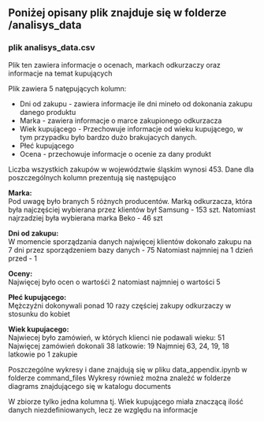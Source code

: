 ## Poniżej opisany plik znajduje się w folderze /analisys_data

### plik analisys_data.csv
Plik ten zawiera informacje o ocenach, markach odkurzaczy oraz informacje na temat kupujących

Plik zawiera 5 natępujących kolumn: 
- Dni od zakupu - zawiera informacje ile dni mineło od dokonania zakupu danego produktu
- Marka - zawiera informacje o marce zakupionego odkurzacza
- Wiek kupującego - Przechowuje informacje od wieku kupującego, w tym przypadku było bardzo dużo brakujacych danych.
- Płeć kupującego 
- Ocena - przechowuje informacje o ocenie za dany produkt

Liczba wszystkich zakupów w województwie śląskim wynosi 453.
Dane dla poszczególnych kolumn prezentują się następująco

**Marka:**</br>
Pod uwagę było branych 5 różnych producentów.
Marką odkurzacza, która była najczęściej wybierana przez klientów był Samsung - 153 szt. 
Natomiast najrzadziej była wybierana marka Beko - 46 szt


**Dni od zakupu:**</br>
W momencie sporządzania danych najwięcej klientów dokonało zakupu na 7 dni przez sporządzeniem bazy danych - 75
Natomiast najmniej na 1 dzień przed - 1 


**Oceny:**</br>
Najwięcej było ocen o wartośći 2 natomiast najmniej o wartości 5


**Płeć kupującego:**</br>
Mężczyźni dokonywali ponad 10 razy częściej zakupy odkurzaczy w stosunku do kobiet


**Wiek kupujacego:**</br>
Najwiecej było zamówień, w których klienci nie podawali wieku: 51 
Najwięcej zamówień dokonali 38 latkowie: 19
Najmniej 63, 24, 19, 18 latkowie po 1 zakupie 


Poszczególne wykresy i dane znajdują się w pliku data_appendix.ipynb w folderze command_files
Wykresy również można znaleźć w folderze diagrams znajdującego się w katalogu documents


W zbiorze tylko jedna kolumna tj. Wiek kupującego miała znaczącą ilość danych niezdefiniowanych, lecz ze względu na informacje
